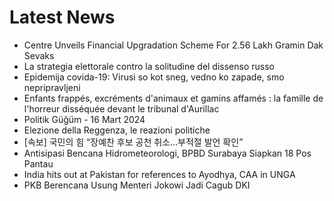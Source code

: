 # Latest News
-  Centre Unveils Financial Upgradation Scheme For 2.56 Lakh Gramin Dak Sevaks
-  La strategia elettorale contro la solitudine del dissenso russo
-  Epidemija covida-19: Virusi so kot sneg, vedno ko zapade, smo nepripravljeni
-  Enfants frappés, excréments d'animaux et gamins affamés : la famille de l'horreur disséquée devant le tribunal d'Aurillac
-  Politik Güğüm - 16 Mart 2024
-  Elezione della Reggenza, le reazioni politiche
-  [속보] 국민의 힘 “장예찬 후보 공천 취소…부적절 발언 확인”
-  Antisipasi Bencana Hidrometeorologi, BPBD Surabaya Siapkan 18 Pos Pantau
-  India hits out at Pakistan for references to Ayodhya, CAA in UNGA
-  PKB Berencana Usung Menteri Jokowi Jadi Cagub DKI
